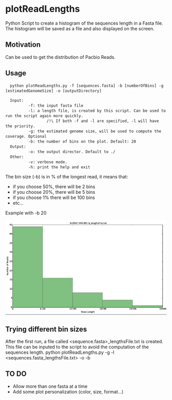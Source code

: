 # plotReadLengths

Python Script to create a histogram of the sequences length in a Fasta file.
The histogram will be saved as a file and also displayed on the screen.

## Motivation

Can be used to get the distribution of Pacbio Reads.

## Usage

````
  python plotReadLengths.py -f [sequences.fasta] -b [numberOfBins] -g [estimatedGenomeSize] -o [outputDirectory]
````

````
  Input:
          -f: the input fasta file
          -l: a length file, is created by this script. Can be used to run the script again more quickly.
                  /!\ If both -f and -l are specified, -l will have the priority.
          -g: the estimated genome size, will be used to compute the coverage. Optional
          -b: the number of bins on the plot. Default: 20
  Output:
          -o: the output director. Default to ./
  Other:
          -v: verbose mode.
          -h: print the help and exit
````


The bin size (-b) is in % of the longest read, it means that: 
- if you choose 50%, there will be 2 bins
- if you choose 20%, there will be 5 bins
- if you choose 1% there will be 100 bins
- etc...

Example with -b 20

![alt text](https://raw.githubusercontent.com/MCorentin/plotReadLengths/master/image.png)

## Trying different bin sizes

After the first run, a file called <sequence.fasta>\_lengthsFile.txt is created. This file can be inputed to the script to avoid the computation of the sequences length.
  python plotReadLengths.py -g <genomeSize> -l <sequences.fasta_lengthsFile.txt> -o <outputDir> -b <binSize in percentage of the longest read>

## TO DO

 - Allow more than one fasta at a time
 - Add some plot personalization (color, size, format...)